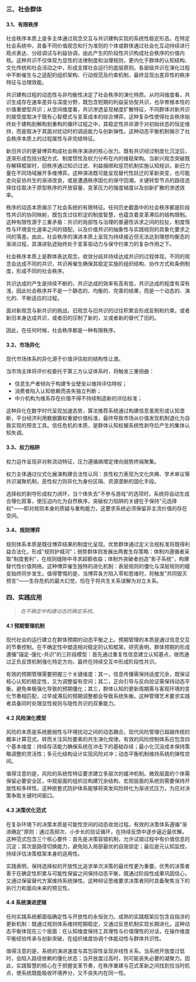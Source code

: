 ### 三、社会群体

#### 3.1、有限秩序

社会秩序本质上是多主体通过观念交互与共识建构实现的系统性稳定形态。在特定社会系统中，具备不同价值观念和行为准则的个体或群体通过社会化互动持续进行观点表达、分歧调试与利益协调，由此产生的阶段性共识构成社会秩序的价值内核。这种共识不仅体现为显性的法律制度和治理规则，更内化于群体的认知结构、文化传统和社会活动之中，形成支撑社会运行的底层原则。各层级共识在演化过程中不断催生与之适配的组织架构、行动规范及约束机制，最终显现出差异性的秩序特征与治理效能。

共识建构过程的动态性与非均衡性决定了社会秩序的演化特质。从时间维度看，共识生成存在速率差异与深度分野，既包含短期的利益妥协型共识，也孕育根本性的价值重塑型共识；从空间维度看，共识渗透呈现梯度扩散特征，不同群体对新共识的接受度取决于既有心智模式与变革成本的综合博弈。这种复杂性使得社会秩序始终处于建构到解构到重构的循环过程之中，其稳定性并非源于对初始状态的恒定维持，而是取决于其面对扰动时的调适能力与创新弹性。这种动态平衡机制揭示了社会秩序本质上的过程属性与非完结特征。

新旧共识的更替博弈构成社会秩序演进的核心张力。既有共识经过制度化沉淀后，逐渐形成包括分配方式、制度惯性及权力分布在内的维稳架构。当新兴观念突破既存解释框架时，旧秩序通过知识过滤、利益捆绑和惩罚机制实施认知规训，新旧力量在不同场域展开多维博弈。这种演进既可能呈现替代性跃迁的革新突变，也可能走向妥协共生的渐进改良，或是遭遇秩序固化的保守回潮。关键转型节点的路径选择往往取决于原型秩序的开放容量、变革压力的强度梯度以及创新扩散的渗透效率。

秩序的动态本质揭示了社会系统的有限特征。任何历史截面中的社会秩序都是阶段性共识的协同映射，既包含过往积淀的制度智慧，也蕴含着变革滞后的结构限制。这种有限性源于三重矛盾：共识的局部性与治理的普遍性诉求之间的拉扯，制度惰性与环境变化速率之间的错配，以及价值共识的抽象性与实践规则的具象化要求之间的落差。由此，社会秩序的演进本质上呈现为持续接近但无法达到理想均衡态的渐进过程，其演进轨迹始终处于变革驱动力与保守约束力的复杂作用之下。

社会秩序本质上是群体表达观念，收敛分歧并持续达成共识的过程体现。不同的观念会达成不同的共识，共识再催生确保其稳定实施的组织结构、协作方式和条例制度，形成不同的社会秩序。

共识达成的产生是持续不断的，共识达成的效率有高有低，共识达成的程度有深有浅，因此社会秩序并不是一个静态的、均衡的、完善的结果，而是一个动态的、演化的、不断适应的过程。

面对新观念与新共识的挑战，旧观念与旧共识的过往积累会形成反制和约束。或者新旧本身达成共识，或者旧的压制了新的，又或者新的替代了旧的。

因此，在任何时候，社会秩序都是一种有限秩序。


#### 3.2、市场异化

现代市场体系的异化源于价值评估权的结构性让渡。

当市场主体将评价权委托于第三方认证体系时，将触发三重扭曲：

- 信息生产者倾向于构建专业壁垒以维持评估特权；
- 消费者陷入认知依赖而丧失独立判断；
- 中介机构为维系存在价值不得不持续制造新的评估标准；

这种异化在数字时代呈现加速态势，算法推荐系统通过构建信息茧房形成认知垄断，平台经济利用数据霸权重塑价值标准，最终导致市场从价值发现机制退化为自我实现的预言工具。信任危机的本质，是群体认知权被系统性剥夺后产生的集体认知失调。

#### 3.3、权力陷阱

权力运作呈现非对称流动特征，压力遵循熵增定律向弱势终端聚集。

权力主体通过仪式化展演构建合法性认同：良性权力表现为文化庆典、学术审议等共识凝聚机制，恶性权力则异化为身份区隔、资源垄断的固化手段。

选择权的剥夺形成权力闭环，当个体失去"不参与游戏"的选项时，系统将自动生成合理化叙事，使压迫内化为自然秩序。突破权力陷阱的关键在于保持"元选择权"——即对规则本身的质疑与重构能力，这要求系统必须保留非主流价值的存在空间。

#### 3.4、规则博弈

规则体系本质是既往博弈结果的制度化呈现。优势群体通过定义合规标准将既得利益合法化，形成"规则护城河"；弱势群体则发展出两套生存策略：体制内遵循者采取"制度套利"，在规则缝隙中寻求超额收益；体制外突破者创造"影子系统"，构建替代性价值网络。这种博弈催生独特的进化机制：表层规则的僵化与深层规则的嬗变始终同步发生。值得警惕的是，当博弈各方陷入零和思维时，将触发"共同毁灭预言"——生存危机的最大幻觉，恰在于将共生关系误解为对立关系。

### 四、实践应用

> *在不确定中构建动态的确定系统。*

#### 4.1 预期管理机制

现代社会的运行建立在群体预期的动态平衡之上。预期管理的本质是通过信息交互的节奏控制，在不确定性中塑造相对稳定的认知框架。研究表明，群体预期的形成遵循"锚定-强化-共识"的三阶段模型：首先通过重复性信息建立认知基点，继而通过正负反馈机制强化特定方向，最终在持续交互中形成阶段性共识。

有效的预期管理需要把握三个关键维度：其一，信息传播需保持适度冗余，既保证核心认知的稳定性，又为调整留有空间；其二，正向引导与反向验证需保持动态平衡，避免单极强化导致的预期僵化；其三，群体认知的更新周期需与客观环境的变化节奏相匹配，过早或滞后的预期调整都会导致系统失衡。这种管理艺术要求实践者具备同时处理显性规则与隐性共识的双重能力。

#### 4.2 风险演化模型

风险的本质是系统脆弱性与环境扰动之间的动态耦合。现代风险管理已超越传统的概率计算范式，转而关注风险要素的共生演化规律。有效的风险控制体系应包含四个基本维度：持续存活能力确保系统在冲击下的基础存续；最小化沉没成本保持策略调整的灵活性；多元化结构设计实现风险对冲；动态平衡机制维持系统的弹性空间。

值得注意的是，风险的系统性特征要求建立多层次的缓冲机制。微观层面的个体需保留必要安全区，中观层面的组织应构建冗余结构，宏观层面的系统则需要保持开放性和多样性。这种嵌套式防护体系能够将突发风险转化为渐进式压力，为应对决策争取关键时间窗口。

#### 4.3 决策优化范式

在复杂环境下的决策本质是可能性空间的动态收敛过程。有效的决策体系遵循"渐进确定"原则：通过高频次、小步长的验证循环，在持续反馈中逐步逼近最优解。这种范式包含三个核心要件：首先是决策容错机制，允许试错过程中有价值信息的沉淀；其次是路径切换能力，避免陷入局部最优的自我锁定；最后是元认知监控，持续评估决策框架本身的适用性。

实践表明，保持选择权的开放性比追求单次决策的最优性更为重要。优秀的决策者善于在确定性积累与可能性保留之间保持动态平衡，既通过阶段性成果巩固信心，又通过保留替代方案维持系统弹性。这种辩证思维要求决策者同时具备聚焦当下的执行力和面向未来的预见性。

#### 4.4 系统演进逻辑

任何实践系统都面临确定性与开放性的永恒张力。成熟的实践框架应包含自指涉的更新机制：既通过规则体系维持短期稳定，又通过反思机制实现长期进化。这种动态平衡体现在三个层面：在认知维度保持工具理性与价值理性的对话，在操作维度平衡经验传承与创新突破，在组织维度协调个体能动性与群体共识性。

值得注意的是，系统的演进速度与其包容性呈现非线性关系。当系统开放度过低时，会陷入路径依赖的僵化状态；当开放度过高时，则可能丧失必要的凝聚力。因此，实践智慧的核心在于把握变革节奏，在秩序重建与范式革新之间找到恰当时机点，使系统既能吸收环境养分，又不丧失内在同一性。
